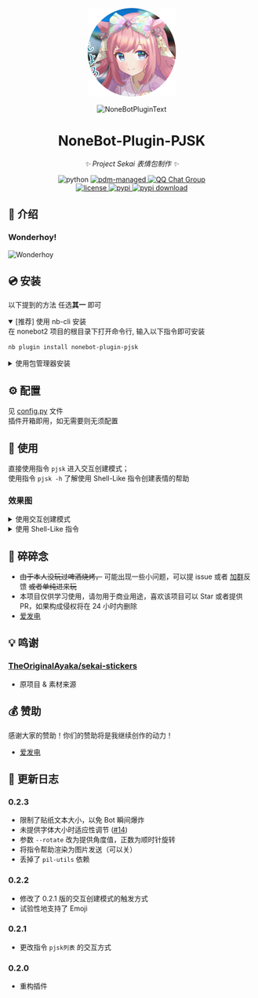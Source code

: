 <!-- markdownlint-disable MD026 MD031 MD033 MD036 MD041 -->

<div align="center">

<a href="https://v2.nonebot.dev/store">
  <img src="https://raw.githubusercontent.com/Agnes4m/nonebot_plugin_l4d2_server/main/image/logo.png" width="180" height="180" alt="NoneBotPluginLogo">
</a>

<p>
  <img src="https://raw.githubusercontent.com/A-kirami/nonebot-plugin-template/resources/NoneBotPlugin.svg" width="240" alt="NoneBotPluginText">
</p>

# NoneBot-Plugin-PJSK

_✨ Project Sekai 表情包制作 ✨_

<img src="https://img.shields.io/badge/python-3.9+-blue.svg" alt="python">
<a href="https://pdm.fming.dev">
  <img src="https://img.shields.io/badge/pdm-managed-blueviolet" alt="pdm-managed">
</a>
<a href="https://jq.qq.com/?_wv=1027&k=l82tMuPG">
  <img src="https://img.shields.io/badge/QQ%E7%BE%A4-424506063-orange" alt="QQ Chat Group">
</a>

<br />

<a href="./LICENSE">
  <img src="https://img.shields.io/github/license/Agnes4m/nonebot_plugin_pjsk.svg" alt="license">
</a>
<a href="https://pypi.python.org/pypi/nonebot-plugin-pjsk">
  <img src="https://img.shields.io/pypi/v/nonebot-plugin-pjsk.svg" alt="pypi">
</a>
<a href="https://pypi.python.org/pypi/nonebot-plugin-pjsk">
  <img src="https://img.shields.io/pypi/dm/nonebot-plugin-pjsk" alt="pypi download">
</a>

</div>

## 📖 介绍

### Wonderhoy!

![Wonderhoy](./readme/wonderhoy.png)

## 💿 安装

以下提到的方法 任选**其一** 即可

<details open>
<summary>[推荐] 使用 nb-cli 安装</summary>
在 nonebot2 项目的根目录下打开命令行, 输入以下指令即可安装

```bash
nb plugin install nonebot-plugin-pjsk
```

</details>

<details>
<summary>使用包管理器安装</summary>
在 nonebot2 项目的插件目录下, 打开命令行, 根据你使用的包管理器, 输入相应的安装命令

<details>
<summary>pip</summary>

```bash
pip install nonebot-plugin-pjsk
```

</details>
<details>
<summary>pdm</summary>

```bash
pdm add nonebot-plugin-pjsk
```

</details>
<details>
<summary>poetry</summary>

```bash
poetry add nonebot-plugin-pjsk
```

</details>
<details>
<summary>conda</summary>

```bash
conda install nonebot-plugin-pjsk
```

</details>

打开 nonebot2 项目根目录下的 `pyproject.toml` 文件, 在 `[tool.nonebot]` 部分的 `plugins` 项里追加写入

```toml
[tool.nonebot]
plugins = [
    # ...
    "nonebot_plugin_pjsk"
]
```

</details>

## ⚙️ 配置

见 [config.py](./nonebot_plugin_pjsk/config.py) 文件  
插件开箱即用，如无需要则无须配置

## 🎉 使用

直接使用指令 `pjsk` 进入交互创建模式；  
使用指令 `pjsk -h` 了解使用 Shell-Like 指令创建表情的帮助

### 效果图

<details>
<summary>使用交互创建模式</summary>

![example](./readme/example-interact.png)

</details>

<details>
<summary>使用 Shell-Like 指令</summary>

![example](./readme/example.png)

</details>

## 🙈 碎碎念

- ~~由于本人没玩过啤酒烧烤，~~ 可能出现一些小问题，可以提 issue 或者 [加群](https://jq.qq.com/?_wv=1027&k=l82tMuPG)反馈 ~~或者单纯进来玩~~
- 本项目仅供学习使用，请勿用于商业用途，喜欢该项目可以 Star 或者提供 PR，如果构成侵权将在 24 小时内删除
- [爱发电](https://afdian.net/a/agnes_digital)

## 💡 鸣谢

### [TheOriginalAyaka/sekai-stickers](https://github.com/TheOriginalAyaka/sekai-stickers)

- 原项目 & 素材来源

## 💰 赞助

感谢大家的赞助！你们的赞助将是我继续创作的动力！

- [爱发电](https://afdian.net/a/agnes_digital)

## 📝 更新日志

### 0.2.3

- 限制了贴纸文本大小，以免 Bot 瞬间爆炸
- 未提供字体大小时适应性调节 ([#14](https://github.com/Agnes4m/nonebot_plugin_pjsk/issues/14))
- 参数 `--rotate` 改为提供角度值，正数为顺时针旋转
- 将指令帮助渲染为图片发送（可以关）
- 丢掉了 `pil-utils` 依赖

### 0.2.2

- 修改了 0.2.1 版的交互创建模式的触发方式
- 试验性地支持了 Emoji

### 0.2.1

- 更改指令 `pjsk列表` 的交互方式

### 0.2.0

- 重构插件
